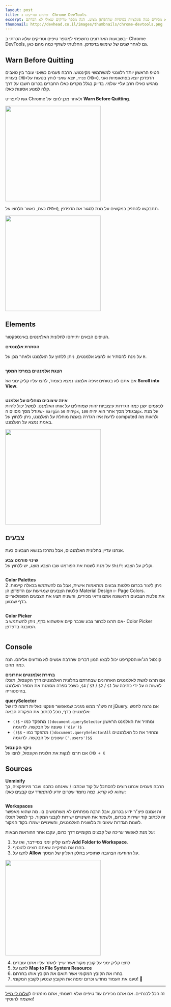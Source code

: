 ```yaml
---
layout: post
title: טיפים וטריקים ב- Chrome DevTools
excerpt: הכלים למפתחים בכרום רבים ומגוונים, וכך יוצא שהרבה מפתחים לא מכירים כמה פונקציות בסיסיות שהדפדפן מציע. הנה מספר טריקים שאולי לא הכרתם
thumbnail: http://devhead.co.il/images/thumbnails/chrome-devtools.png
---
```

בשבועות האחרונים נחשפתי למספר טיפים וטריקים שלא הכרתי ב- Chrome DevTools, גם לאחר שנים של שימוש בדפדפן. החלטתי לשתף כמה מהם כאן.

## Warn Before Quitting
הטיפ הראשון יותר רלוונטי למשתמשי מקינטוש. הרבה פעמים כשאני עובר בין טאבים בעזרת `CMD+ספרה`, יוצא שאני לוחץ בטעות על `CMD+Q`, הדפדפן יוצא בפתאומיות ואני מרגיש כאילו חרב עליי עולמי.
בדיוק בגלל מקרים כאלו החברים בכרום חשבו על דרך קלה למנוע אסונות כאלו.

גשו לתפריט Chrome ולאחר מכן לחצו על **Warn Before Quitting**.

<img src="/images/posts/devtools-tips/warn-before-quitting@1x.jpg"
     srcset="/images/posts/devtools-tips/warn-before-quitting@2x.jpg 2x"
    alt="" width="300">


כעת, כאשר תלחצו על `CMD+Q`, תתבקשו להחזיק במקשים על מנת לסגור את הדפדפן.

<img src="/images/posts/devtools-tips/hold-to-quit@1x.jpg"
     srcset="/images/posts/devtools-tips/hold-to-quit@2x.jpg 2x"
    alt="" width="300">

## Elements
הטיפים הבאים יתייחסו לחלונית האלמנטים באינספקטור.  

**הסתרת אלמנטים**  

על מנת להסתיר או להציג אלמנטים, ניתן ללחוץ על האלמנט ולאחר מכן על `H`.

<img src="/images/posts/devtools-tips/hide-element.gif" alt="">

**הצגת אלמנטים במרכז המסך**  

אם אתם לא בטוחים איפה אלמנט נמצא בעמוד, לחצו עליו קליק ימני ואז **Scroll into View**.

<img src="/images/posts/devtools-tips/scroll-into-view.gif" alt="">

**איזה עיצובים מוחלים על אלמנט**  
לפעמים ישנן כמה הגדרות עיצוביות זהות שמוחלים על אותו האלמנט. למשל יכול להיות שגודל מסך מסוים ה- `margin` יהיה `50px`, ובגודל מסך אחר הוא יהיה `100px`.
על מנת לדעת איזו הגדרה באמת מוחלת על האלמנט, ניתן ללחוץ על computed ולראות מה באמת נמצא על האלמנט.

<img src="/images/posts/devtools-tips/computed-props@1x.jpg"
     srcset="/images/posts/devtools-tips/computed-props@2x.jpg 2x"
    alt="" width="300">


## צבעים
אנחנו עדיין בחלונית האלמנטים, אבל נתרכז בנושא הצבעים כעת.

**שינוי פורמט צבע**  
על מנת לשנות את הפורמט שבו הצבע מוצג, יש ללחוץ על `Shift` וקליק על הצבע.

<img src="/images/posts/devtools-tips/change-color-format.gif" alt="">

**Color Palettes**  
ניתן ליצור בכרום פלטות צבעים מותאמות אישית, אבל גם להשתמש בכאלה קיימות. 2 פלטות הצבעים שמגיעות עם הדפדפן הן Material Design ו- Page Colors.  
את פלטת הצבעים הראשונה אתם וודאי מכירים, והשניה תציג את הצבעים הפופולאריים בדף שנטען.

<img src="/images/posts/devtools-tips/color-palettes.gif" alt="">

**Color Picker**  
אם תרצו לבחור צבע שכבר קיים איפשהוא בדף, ניתן להשתמש ב- Color Picker המובנה בדפדפן.

<img src="/images/posts/devtools-tips/color-picker.gif" alt="">

## Console
קונסול הג׳אווהסקריפט יכול לבצע המון דברים שהרבה אנשים לא מודעים אליהם. הנה כמה מהם.

**בחירת אלמנטים אחרונים**  
אם תרצו לגשת לאלמנטים האחרונים שבחרתם בחלונית האלמנטים דרך הקונסול, תוכלו לעשות זו על ידי כתיבה של `$1` / `$2` / `$3` / `$4`, כשכל ספרה מסמנת את מספר האלמנט בהיסטוריה.

**querySelector**  
זה פיצ׳ר ממש מגניב שמאפשר פונקציונאליות דומה לזו של jQuery. אם נרצה לחפש אלמנטים בדף, נוכל לכתוב את הפקודה הבאה:

* `()$` - מתפקד כמו `()document.querySelector` ומחזיר את האלמנט הראשון שעונה על הבקשה. לדוגמה `('div')$`
* `()$$` - מתפקד כמו `()document.querySelectorAll` ומחזיר את כל האלמנטים שעונים על הבקשה. לדוגמה `('.users')$$`

**ניקוי הקונסול**  
אם תרצו לנקות את חלונית הקונסול, לחצו על `CMD + K`

## Sources

**Unminify**  
הרבה פעמים אנחנו רוצים להסתכל על קוד שכתבו / שאנחנו כתבנו ועבר מיניפקציה, כך שהוא לא קריא. כמה נחמד שכרום יודע להתמודד עם קבצים כאלו:

<img src="/images/posts/devtools-tips/unminify.gif" alt="">

**Workspaces**  
זה אמנם פיצ׳ר ידוע בכרום, אבל הרבה מפתחים לא משתמשים בו. מה שהוא מאפשר זה לכתוב קוד ישירות בכרום, ולשמור את השינויים ישירות לקבצי המקור. כך למשל תוכלו לשנות הגדרות עיצוביות בלשונית האלמנטים, והשינויים ישמרו בקוד המקור.

על מנת לאפשר עריכה של קבצים מקומיים דרך כרום, עקבו אחר ההוראות הבאות:  
  
1. לחצו קליק ימני בסיידבר, ואז על **Add Folder to Workspace**.  
2. בחרו את התיקייה שאתם רוצים להוסיף.  
3. לחצו על **Allow** על ההודעה הצהובה שתופיע בחלק העליון של המסך.  

<img src="/images/posts/devtools-tips/add-folder-to-workspace@1x.jpg"
     srcset="/images/posts/devtools-tips/add-folder-to-workspace@2x.jpg 2x"
    alt="" width="300">

4. לחצו קליק ימני על קובץ מקור אשר שייך לאתר עליו אתם עובדים
5. לחצו על **Map to File System Resource**
6. בחרו את הקובץ המקומי אשר תואם את הקובץ אותו בחרתם
7. טענו את העמוד מחדש וכרום ימפה את הקובץ שנטען לקובץ המקומי! 🤗

---

זה הכל לבנתיים. אם אתם מכירים עוד טיפים שלא רשמתי, אתם מוזמנים ל[שלוח לי מייל](mailto:guytepper@gmail.com) ואשמח להוסיף!
